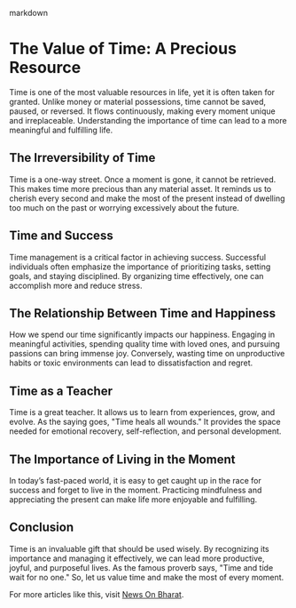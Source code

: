 markdown
# The Value of Time: A Precious Resource

Time is one of the most valuable resources in life, yet it is often taken for granted. Unlike money or material possessions, time cannot be saved, paused, or reversed. It flows continuously, making every moment unique and irreplaceable. Understanding the importance of time can lead to a more meaningful and fulfilling life.

## The Irreversibility of Time

Time is a one-way street. Once a moment is gone, it cannot be retrieved. This makes time more precious than any material asset. It reminds us to cherish every second and make the most of the present instead of dwelling too much on the past or worrying excessively about the future.

## Time and Success

Time management is a critical factor in achieving success. Successful individuals often emphasize the importance of prioritizing tasks, setting goals, and staying disciplined. By organizing time effectively, one can accomplish more and reduce stress.

## The Relationship Between Time and Happiness

How we spend our time significantly impacts our happiness. Engaging in meaningful activities, spending quality time with loved ones, and pursuing passions can bring immense joy. Conversely, wasting time on unproductive habits or toxic environments can lead to dissatisfaction and regret.

## Time as a Teacher

Time is a great teacher. It allows us to learn from experiences, grow, and evolve. As the saying goes, "Time heals all wounds." It provides the space needed for emotional recovery, self-reflection, and personal development.

## The Importance of Living in the Moment

In today’s fast-paced world, it is easy to get caught up in the race for success and forget to live in the moment. Practicing mindfulness and appreciating the present can make life more enjoyable and fulfilling.

## Conclusion

Time is an invaluable gift that should be used wisely. By recognizing its importance and managing it effectively, we can lead more productive, joyful, and purposeful lives. As the famous proverb says, "Time and tide wait for no one." So, let us value time and make the most of every moment.

For more articles like this, visit [News On Bharat](https://www.newsonbharat.com).
```
